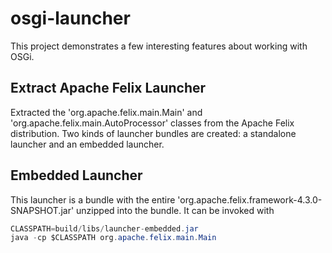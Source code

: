 osgi-launcher
=============

This project demonstrates a few interesting features about working with OSGi. 

## Extract Apache Felix Launcher

Extracted the 'org.apache.felix.main.Main' and 'org.apache.felix.main.AutoProcessor'
classes from the Apache Felix distribution.  Two kinds of launcher bundles are created:
a standalone launcher and an embedded launcher.

## Embedded Launcher
This launcher is a bundle with the entire 'org.apache.felix.framework-4.3.0-SNAPSHOT.jar'
unzipped into the bundle.  It can be invoked with

```java
CLASSPATH=build/libs/launcher-embedded.jar
java -cp $CLASSPATH org.apache.felix.main.Main
```

